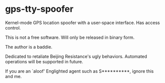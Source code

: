 # gps-tty-spoofer

Kernel-mode GPS location spoofer with a user-space interface. Has access control.

This is not a free software. Will only be released in binary form.

The author is a baddie.

Dedicated to retaliate Beijing Resistance's ugly behaviors. Automated operations will be supported in future.

If you are an `aloof' Englighted agent such as S**********, ignore this and me.
